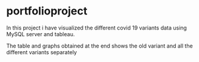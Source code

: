# portfolioproject

In this project i have visualized the different covid 19 variants data using MySQL server and tableau.

The table and graphs obtained at the end shows the old variant and all the different variants separately 
